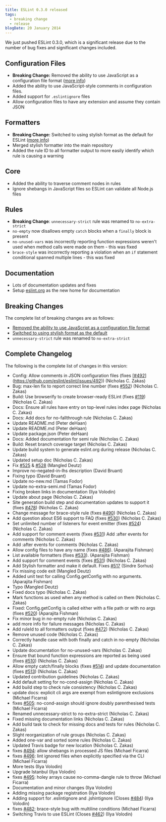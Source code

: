 ```yaml
---
title: ESLint 0.3.0 released
tags:
  - breaking change
  - release
blogDate: 20 January 2014
---
```


We just pushed ESLint 0.3.0, which is a significant release due to the number of bug fixes and significant changes included.

## Configuration Files

* **Breaking Change:** Removed the ability to use JavaScript as a configuration file format ([more info](https://eslint.org/blog/2014/01/breaking-change-config-file))
* Added the ability to use JavaScript-style comments in configuration files.
* Added support for `.eslintignore` files
* Allow configuration files to have any extension and assume they contain JSON

## Formatters

* **Breaking Change:** Switched to using stylish format as the default for ESLint ([more info](https://eslint.org/blog/2014/01/breaking-change-formatter))
* Merged stylish formatter into the main repository
* Added the rule ID to all formatter output to more easily identify which rule is causing a warning

## Core

* Added the ability to traverse comment nodes in rules
* Ignore shebangs in JavaScript files so ESLint can validate all Node.js files

## Rules

* **Breaking Change**: `unnecessary-strict` rule was renamed to `no-extra-strict`
* `no-empty` now disallows empty `catch` blocks when a `finally` block is present
* `no-unused-vars` was incorrectly reporting function expressions weren't used when method calls were made on them - this was fixed
* `brace-style` was incorrectly reporting a violation when an `if` statement conditional spanned multiple lines - this was fixed

## Documentation

* Lots of documentation updates and fixes
* Setup [eslint.org](https://eslint.org) as the new home for documentation

## Breaking Changes

The complete list of breaking changes are as follows:

* [Removed the ability to use JavaScript as a configuration file format](https://eslint.org/blog/2014/01/breaking-change-config-file)
* [Switched to using stylish format as the default](https://eslint.org/blog/2014/01/breaking-change-formatter)
* `unnecessary-strict` rule was renamed to `no-extra-strict`

## Complete Changelog

The following is the complete list of changes in this version:

* Config: Allow comments in JSON configuration files (fixes [[#492](https://github.com/eslint/eslint/issues/492)](https://github.com/eslint/eslint/issues/492)) (Nicholas C. Zakas)
* Bug: max-len fix to report correct line number (fixes [#552](https://github.com/eslint/eslint/issues/552)) (Nicholas C. Zakas)
* Build: Use browserify to create browser-ready ESLint (fixes [#119](https://github.com/eslint/eslint/issues/119)) (Nicholas C. Zakas)
* Docs: Ensure all rules have entry on top-level rules index page (Nicholas C. Zakas)
* Docs: Add docs for no-fallthrough rule (Nicholas C. Zakas)
* Update README.md (Peter deHaan)
* Update README.md (Peter deHaan)
* Update package.json (Peter deHaan)
* Docs: Added documentation for semi rule (Nicholas C. Zakas)
* Build: Reset branch coverage target (Nicholas C. Zakas)
* Update build system to generate eslint.org during release (Nicholas C. Zakas)
* Updated setup doc (Nicholas C. Zakas)
* Fix [#525](https://github.com/eslint/eslint/issues/525) & [#528](https://github.com/eslint/eslint/issues/528) (Mangled Deutz)
* Improve no-negated-in-lhs description (David Bruant)
* Fixing typo (David Bruant)
* Update no-new.md (Tamas Fodor)
* Update no-extra-semi.md (Tamas Fodor)
* Fixing broken links in documentation (Ilya Volodin)
* Update about page (Nicholas C. Zakas)
* Site generation build step and documentation updates to support it (fixes [#478](https://github.com/eslint/eslint/issues/478)) (Nicholas C. Zakas)
* Change message for brace-style rule (fixes [#490](https://github.com/eslint/eslint/issues/490)) (Nicholas C. Zakas)
* Add question about ES6 support to FAQ (fixes [#530](https://github.com/eslint/eslint/issues/530)) (Nicholas C. Zakas)
* Set unlimited number of listeners for event emitter (fixes [#524](https://github.com/eslint/eslint/issues/524)) (Nicholas C. Zakas)
* Add support for comment events (fixes [#531](https://github.com/eslint/eslint/issues/531)) Add :after events for comments (Nicholas C. Zakas)
* Add :after events for comments (Nicholas C. Zakas)
* Allow config files to have any name (fixes [#486](https://github.com/eslint/eslint/issues/486)). (Aparajita Fishman)
* List available formatters (fixes [#533](https://github.com/eslint/eslint/issues/533)). (Aparajita Fishman)
* Add support for comment events (fixes [#531](https://github.com/eslint/eslint/issues/531)) (Nicholas C. Zakas)
* Add Stylish formatter and make it default. Fixes [#517](https://github.com/eslint/eslint/issues/517) (Sindre Sorhus)
* Fix missing code exit (Mangled Deutz)
* Added unit test for calling Config.getConfig with no arguments. (Aparajita Fishman)
* Typo (Mangled Deutz)
* Fixed docs typo (Nicholas C. Zakas)
* Mark functions as used when any method is called on them (Nicholas C. Zakas)
* Fixed: Config.getConfig is called either with a file path or with no args (fixes [#520](https://github.com/eslint/eslint/issues/520)) (Aparajita Fishman)
* Fix minor bug in no-empty rule (Nicholas C. Zakas)
* add more info for failure messages (Nicholas C. Zakas)
* Add ruleId to all formatters output (fixes [#472](https://github.com/eslint/eslint/issues/472)) (Nicholas C. Zakas)
* Remove unused code (Nicholas C. Zakas)
* Correctly handle case with both finally and catch in no-empty (Nicholas C. Zakas)
* Update documentation for no-unused-vars (Nicholas C. Zakas)
* Ensure that bound function expressions are reported as being used (fixes [#510](https://github.com/eslint/eslint/issues/510)) (Nicholas C. Zakas)
* Allow empty catch/finally blocks (fixes [#514](https://github.com/eslint/eslint/issues/514)) and update documentation (fixes [#513](https://github.com/eslint/eslint/issues/513)) (Nicholas C. Zakas)
* Updated contribution guidelines (Nicholas C. Zakas)
* Add default setting for no-cond-assign (Nicholas C. Zakas)
* Add build step to check rule consistency (Nicholas C. Zakas)
* update docs: explicit cli args are exempt from eslintignore exclusions (Michael Ficarra)
* fixes [#505](https://github.com/eslint/eslint/issues/505): no-cond-assign should ignore doubly parenthesised tests (Michael Ficarra)
* Renamed unnecessary-strict to no-extra-strict (Nicholas C. Zakas)
* Fixed missing documentation links (Nicholas C. Zakas)
* Add build task to check for missing docs and tests for rules (Nicholas C. Zakas)
* Slight reorganization of rule groups (Nicholas C. Zakas)
* Added one-var and sorted some rules (Nicholas C. Zakas)
* Updated Travis badge for new location (Nicholas C. Zakas)
* fixes [#494](https://github.com/eslint/eslint/issues/494): allow shebangs in processed JS files (Michael Ficarra)
* fixes [#496](https://github.com/eslint/eslint/issues/496): lint ignored files when explicitly specified via the CLI (Michael Ficarra)
* More tests (Ilya Volodin)
* Upgrade Istanbul (Ilya Volodin)
* fixes [#495](https://github.com/eslint/eslint/issues/495): holey arrays cause no-comma-dangle rule to throw (Michael Ficarra)
* Documentation and minor changes (Ilya Volodin)
* Adding missing package registration (Ilya Volodin)
* Adding support for .eslintignore and .jshintignore (Closes [#484](https://github.com/eslint/eslint/issues/484)) (Ilya Volodin)
* fixes [#482](https://github.com/eslint/eslint/issues/482): brace-style bug with multiline conditions (Michael Ficarra)
* Switching Travis to use ESLint (Closes [#462](https://github.com/eslint/eslint/issues/462)) (Ilya Volodin)
